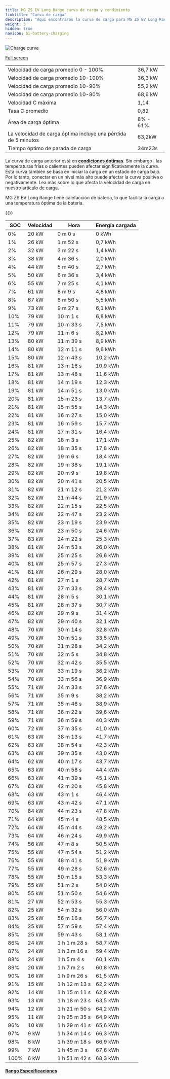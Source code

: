 ```yaml
---
title: MG ZS EV Long Range curva de carga y rendimiento
linktitle: "Curva de carga"
description: "Aquí encontrarás la curva de carga para MG ZS EV Long Range."
weight: 3
hidden: true
navicon: bi-battery-charging
---
```

<!-- markdownlint-disable MD033 -->
<img src="../chargingcurve.svg" alt="Charge curve" class="img-fluid">

[Full screen](../chargingcurve.svg)


<table class="table table-striped border">
<tbody>
<tr>
<td>Velocidad de carga promedio 0 - 100%</td><td>36,7 kW</td>
</tr>
<tr>
<td>Velocidad de carga promedio 10-100%</td><td>36,3 kW</td>
</tr>
<tr>
<td>Velocidad de carga promedio 10-90%</td><td>55,2 kW</td>
</tr>
<tr>
<td>Velocidad de carga promedio 10-80%</td><td>68,6 kW</td>
</tr>
<tr>
<td>Velocidad C máxima</td><td>1,14</td>
</tr>
<tr>
<td>Tasa C promedio</td><td>0,82</td>
</tr>
<tr>
<td>Área de carga óptima</td><td>8% - 61%</td>
</tr>
<tr>
<td>La velocidad de carga óptima incluye una pérdida de 5 minutos</td><td>63,2kW</td>
</tr>
<tr>
<td>Tiempo óptimo de parada de carga</td><td>34m23s</td>
</tr>
</tbody>
</table>


La curva de carga anterior está en **[condiciones óptimas](../../../../../technology/battery/charging/#temperature)**. Sin embargo , las temperaturas frías o calientes pueden afectar significativamente la curva. Esta curva también se basa en iniciar la carga en un estado de carga bajo. Por lo tanto, conectar en un nivel más alto puede afectar la curva positiva o negativamente. Lea más sobre lo que afecta la velocidad de carga en nuestro [artículo de carga.](../../../../../tecnología/batería/carga/)


MG ZS EV Long Range tiene calefacción de batería, lo que facilita la carga a una temperatura óptima de la batería.


{{<evkxdisplayaddarticle />}}
<table class="table table-striped border">
<thead>
<tr><th>SOC</th><th>Velocidad</th><th>Hora</th><th>Energía cargada</th></tr>
</thead>
<tbody>
<tr>
<td>0%</td><td>20 kW</td><td> 0 m 0 s </td><td>0 kWh </td>
</tr>
<tr>
<td>1%</td><td>26 kW</td><td> 1 m 52 s </td><td>0,7 kWh </td>
</tr>
<tr>
<td>2%</td><td>32 kW</td><td> 3 m 22 s </td><td>1,4 kWh </td>
</tr>
<tr>
<td>3%</td><td>38 kW</td><td> 4 m 36 s </td><td>2,0 kWh </td>
</tr>
<tr>
<td>4%</td><td>44 kW</td><td> 5 m 40 s </td><td>2,7 kWh </td>
</tr>
<tr>
<td>5%</td><td>50 kW</td><td> 6 m 36 s </td><td>3,4 kWh </td>
</tr>
<tr>
<td>6%</td><td>55 kW</td><td> 7 m 25 s </td><td>4,1 kWh </td>
</tr>
<tr>
<td>7%</td><td>61 kW</td><td> 8 m 9 s </td><td>4,8 kWh </td>
</tr>
<tr>
<td>8%</td><td>67 kW</td><td> 8 m 50 s </td><td>5,5 kWh </td>
</tr>
<tr>
<td>9%</td><td>73 kW</td><td> 9 m 27 s </td><td>6,1 kWh </td>
</tr>
<tr>
<td>10%</td><td>79 kW</td><td> 10 m 1 s </td><td>6,8 kWh </td>
</tr>
<tr>
<td>11%</td><td>79 kW</td><td> 10 m 33 s </td><td>7,5 kWh </td>
</tr>
<tr>
<td>12%</td><td>79 kW</td><td> 11 m 6 s </td><td>8,2 kWh </td>
</tr>
<tr>
<td>13%</td><td>80 kW</td><td> 11 m 39 s </td><td>8,9 kWh </td>
</tr>
<tr>
<td>14%</td><td>80 kW</td><td> 12 m 11 s </td><td>9,6 kWh </td>
</tr>
<tr>
<td>15%</td><td>80 kW</td><td> 12 m 43 s </td><td>10,2 kWh </td>
</tr>
<tr>
<td>16%</td><td>81 kW</td><td> 13 m 16 s </td><td>10,9 kWh </td>
</tr>
<tr>
<td>17%</td><td>81 kW</td><td> 13 m 48 s </td><td>11,6 kWh </td>
</tr>
<tr>
<td>18%</td><td>81 kW</td><td> 14 m 19 s </td><td>12,3 kWh </td>
</tr>
<tr>
<td>19%</td><td>81 kW</td><td> 14 m 51 s </td><td>13,0 kWh </td>
</tr>
<tr>
<td>20%</td><td>81 kW</td><td> 15 m 23 s </td><td>13,7 kWh </td>
</tr>
<tr>
<td>21%</td><td>81 kW</td><td> 15 m 55 s </td><td>14,3 kWh </td>
</tr>
<tr>
<td>22%</td><td>81 kW</td><td> 16 m 27 s </td><td>15,0 kWh </td>
</tr>
<tr>
<td>23%</td><td>81 kW</td><td> 16 m 59 s </td><td>15,7 kWh </td>
</tr>
<tr>
<td>24%</td><td>81 kW</td><td> 17 m 31 s </td><td>16,4 kWh </td>
</tr>
<tr>
<td>25%</td><td>82 kW</td><td> 18 m 3 s </td><td>17,1 kWh </td>
</tr>
<tr>
<td>26%</td><td>82 kW</td><td> 18 m 35 s </td><td>17,8 kWh </td>
</tr>
<tr>
<td>27%</td><td>82 kW</td><td> 19 m 6 s </td><td>18,4 kWh </td>
</tr>
<tr>
<td>28%</td><td>82 kW</td><td> 19 m 38 s </td><td>19,1 kWh </td>
</tr>
<tr>
<td>29%</td><td>82 kW</td><td> 20 m 9 s </td><td>19,8 kWh </td>
</tr>
<tr>
<td>30%</td><td>82 kW</td><td> 20 m 41 s </td><td>20,5 kWh </td>
</tr>
<tr>
<td>31%</td><td>82 kW</td><td> 21 m 12 s </td><td>21,2 kWh </td>
</tr>
<tr>
<td>32%</td><td>82 kW</td><td> 21 m 44 s </td><td>21,9 kWh </td>
</tr>
<tr>
<td>33%</td><td>82 kW</td><td> 22 m 15 s </td><td>22,5 kWh </td>
</tr>
<tr>
<td>34%</td><td>82 kW</td><td> 22 m 47 s </td><td>23,2 kWh </td>
</tr>
<tr>
<td>35%</td><td>82 kW</td><td> 23 m 19 s </td><td>23,9 kWh </td>
</tr>
<tr>
<td>36%</td><td>82 kW</td><td> 23 m 50 s </td><td>24,6 kWh </td>
</tr>
<tr>
<td>37%</td><td>83 kW</td><td> 24 m 22 s </td><td>25,3 kWh </td>
</tr>
<tr>
<td>38%</td><td>81 kW</td><td> 24 m 53 s </td><td>26,0 kWh </td>
</tr>
<tr>
<td>39%</td><td>81 kW</td><td> 25 m 25 s </td><td>26,6 kWh </td>
</tr>
<tr>
<td>40%</td><td>81 kW</td><td> 25 m 57 s </td><td>27,3 kWh </td>
</tr>
<tr>
<td>41%</td><td>81 kW</td><td> 26 m 29 s </td><td>28,0 kWh </td>
</tr>
<tr>
<td>42%</td><td>81 kW</td><td> 27 m 1 s </td><td>28,7 kWh </td>
</tr>
<tr>
<td>43%</td><td>81 kW</td><td> 27 m 33 s </td><td>29,4 kWh </td>
</tr>
<tr>
<td>44%</td><td>81 kW</td><td> 28 m 5 s </td><td>30,1 kWh </td>
</tr>
<tr>
<td>45%</td><td>81 kW</td><td> 28 m 37 s </td><td>30,7 kWh </td>
</tr>
<tr>
<td>46%</td><td>82 kW</td><td> 29 m 9 s </td><td>31,4 kWh </td>
</tr>
<tr>
<td>47%</td><td>82 kW</td><td> 29 m 40 s </td><td>32,1 kWh </td>
</tr>
<tr>
<td>48%</td><td>70 kW</td><td> 30 m 14 s </td><td>32,8 kWh </td>
</tr>
<tr>
<td>49%</td><td>70 kW</td><td> 30 m 51 s </td><td>33,5 kWh </td>
</tr>
<tr>
<td>50%</td><td>70 kW</td><td> 31 m 28 s </td><td>34,2 kWh </td>
</tr>
<tr>
<td>51%</td><td>70 kW</td><td> 32 m 5 s </td><td>34,8 kWh </td>
</tr>
<tr>
<td>52%</td><td>70 kW</td><td> 32 m 42 s </td><td>35,5 kWh </td>
</tr>
<tr>
<td>53%</td><td>70 kW</td><td> 33 m 19 s </td><td>36,2 kWh </td>
</tr>
<tr>
<td>54%</td><td>70 kW</td><td> 33 m 56 s </td><td>36,9 kWh </td>
</tr>
<tr>
<td>55%</td><td>71 kW</td><td> 34 m 33 s </td><td>37,6 kWh </td>
</tr>
<tr>
<td>56%</td><td>71 kW</td><td> 35 m 9 s </td><td>38,2 kWh </td>
</tr>
<tr>
<td>57%</td><td>71 kW</td><td> 35 m 46 s </td><td>38,9 kWh </td>
</tr>
<tr>
<td>58%</td><td>71 kW</td><td> 36 m 22 s </td><td>39,6 kWh </td>
</tr>
<tr>
<td>59%</td><td>71 kW</td><td> 36 m 59 s </td><td>40,3 kWh </td>
</tr>
<tr>
<td>60%</td><td>72 kW</td><td> 37 m 35 s </td><td>41,0 kWh </td>
</tr>
<tr>
<td>61%</td><td>63 kW</td><td> 38 m 13 s </td><td>41,7 kWh </td>
</tr>
<tr>
<td>62%</td><td>63 kW</td><td> 38 m 54 s </td><td>42,3 kWh </td>
</tr>
<tr>
<td>63%</td><td>63 kW</td><td> 39 m 35 s </td><td>43,0 kWh </td>
</tr>
<tr>
<td>64%</td><td>62 kW</td><td> 40 m 17 s </td><td>43,7 kWh </td>
</tr>
<tr>
<td>65%</td><td>63 kW</td><td> 40 m 58 s </td><td>44,4 kWh </td>
</tr>
<tr>
<td>66%</td><td>63 kW</td><td> 41 m 39 s </td><td>45,1 kWh </td>
</tr>
<tr>
<td>67%</td><td>63 kW</td><td> 42 m 20 s </td><td>45,8 kWh </td>
</tr>
<tr>
<td>68%</td><td>63 kW</td><td> 43 m 1 s </td><td>46,4 kWh </td>
</tr>
<tr>
<td>69%</td><td>63 kW</td><td> 43 m 42 s </td><td>47,1 kWh </td>
</tr>
<tr>
<td>70%</td><td>64 kW</td><td> 44 m 23 s </td><td>47,8 kWh </td>
</tr>
<tr>
<td>71%</td><td>64 kW</td><td> 45 m 4 s </td><td>48,5 kWh </td>
</tr>
<tr>
<td>72%</td><td>64 kW</td><td> 45 m 44 s </td><td>49,2 kWh </td>
</tr>
<tr>
<td>73%</td><td>64 kW</td><td> 46 m 24 s </td><td>49,9 kWh </td>
</tr>
<tr>
<td>74%</td><td>56 kW</td><td> 47 m 8 s </td><td>50,5 kWh </td>
</tr>
<tr>
<td>75%</td><td>55 kW</td><td> 47 m 54 s </td><td>51,2 kWh </td>
</tr>
<tr>
<td>76%</td><td>55 kW</td><td> 48 m 41 s </td><td>51,9 kWh </td>
</tr>
<tr>
<td>77%</td><td>55 kW</td><td> 49 m 28 s </td><td>52,6 kWh </td>
</tr>
<tr>
<td>78%</td><td>55 kW</td><td> 50 m 15 s </td><td>53,3 kWh </td>
</tr>
<tr>
<td>79%</td><td>55 kW</td><td> 51 m 2 s </td><td>54,0 kWh </td>
</tr>
<tr>
<td>80%</td><td>55 kW</td><td> 51 m 50 s </td><td>54,6 kWh </td>
</tr>
<tr>
<td>81%</td><td>27 kW</td><td> 52 m 53 s </td><td>55,3 kWh </td>
</tr>
<tr>
<td>82%</td><td>25 kW</td><td> 54 m 32 s </td><td>56,0 kWh </td>
</tr>
<tr>
<td>83%</td><td>25 kW</td><td> 56 m 16 s </td><td>56,7 kWh </td>
</tr>
<tr>
<td>84%</td><td>25 kW</td><td> 57 m 59 s </td><td>57,4 kWh </td>
</tr>
<tr>
<td>85%</td><td>25 kW</td><td> 59 m 43 s </td><td>58,1 kWh </td>
</tr>
<tr>
<td>86%</td><td>24 kW</td><td>1 h 1 m 28 s </td><td>58,7 kWh </td>
</tr>
<tr>
<td>87%</td><td>24 kW</td><td>1 h 3 m 16 s </td><td>59,4 kWh </td>
</tr>
<tr>
<td>88%</td><td>24 kW</td><td>1 h 5 m 4 s </td><td>60,1 kWh </td>
</tr>
<tr>
<td>89%</td><td>20 kW</td><td>1 h 7 m 2 s </td><td>60,8 kWh </td>
</tr>
<tr>
<td>90%</td><td>16 kW</td><td>1 h 9 m 26 s </td><td>61,5 kWh </td>
</tr>
<tr>
<td>91%</td><td>15 kW</td><td>1 h 12 m 13 s </td><td>62,2 kWh </td>
</tr>
<tr>
<td>92%</td><td>14 kW</td><td>1 h 15 m 11 s </td><td>62,8 kWh </td>
</tr>
<tr>
<td>93%</td><td>13 kW</td><td>1 h 18 m 23 s </td><td>63,5 kWh </td>
</tr>
<tr>
<td>94%</td><td>12 kW</td><td>1 h 21 m 50 s </td><td>64,2 kWh </td>
</tr>
<tr>
<td>95%</td><td>11 kW</td><td>1 h 25 m 35 s </td><td>64,9 kWh </td>
</tr>
<tr>
<td>96%</td><td>10 kW</td><td>1 h 29 m 41 s </td><td>65,6 kWh </td>
</tr>
<tr>
<td>97%</td><td>9 kW</td><td>1 h 34 m 14 s </td><td>66,3 kWh </td>
</tr>
<tr>
<td>98%</td><td>8 kW</td><td>1 h 39 m 18 s </td><td>66,9 kWh </td>
</tr>
<tr>
<td>99%</td><td>7 kW</td><td>1 h 45 m 3 s </td><td>67,6 kWh </td>
</tr>
<tr>
<td>100%</td><td>6 kW</td><td>1 h 51 m 42 s </td><td>68,3 kWh </td>
</tr>
</tbody>
</table>

<div class="mt-3 mb-3">
<a href="../rangeandconsumption/" class="text-decoration-none text-black">
<strong><i class="bi-arrow-left"></i> Rango </strong>
</a>
<a href="../specifications/" class="text-decoration-none text-black float-end">
<strong>Especificaciones <i class="bi-arrow-right"></i></strong>
</a>
</div>
